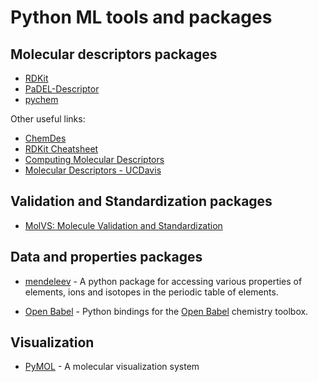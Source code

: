 # Python ML tools and packages

## Molecular descriptors packages

- [RDKit](https://www.rdkit.org/docs/GettingStartedInPython.html#list-of-available-descriptors)
- [PaDEL-Descriptor](http://www.yapcwsoft.com/dd/padeldescriptor/)
- [pychem](https://code.google.com/archive/p/pychem/downloads)

Other useful links:

- [ChemDes](http://www.scbdd.com/chemdes/)
- [RDKit Cheatsheet](https://xinhaoli74.github.io/posts/2020/04/RDKit-Cheatsheet/)
- [Computing Molecular Descriptors](https://drzinph.com/computing-molecular-descriptors-intro/?preview=true&_thumbnail_id=206)
- [Molecular Descriptors - UCDavis](https://fiehnlab.ucdavis.edu/staff/kind/chemoinformatics/concepts/descriptors)


## Validation and Standardization packages

- [MolVS: Molecule Validation and Standardization](https://molvs.readthedocs.io/en/latest/)


## Data and properties packages

- [mendeleev](https://mendeleev.readthedocs.io/en/stable/) - A python package for accessing various properties of elements, ions and isotopes in the periodic table of elements. 

- [Open Babel](https://pypi.org/project/openbabel/) - Python bindings for the [Open Babel](http://openbabel.org/wiki/Main_Page) chemistry toolbox.


## Visualization

- [PyMOL](https://pymol.org/2/) - A molecular visualization system


